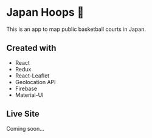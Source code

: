 # Japan Hoops :basketball:
This is an app to map public basketball courts in Japan.

## Created with
- React
- Redux
- React-Leaflet
- Geolocation API
- Firebase
- Material-UI

## Live Site
Coming soon...
